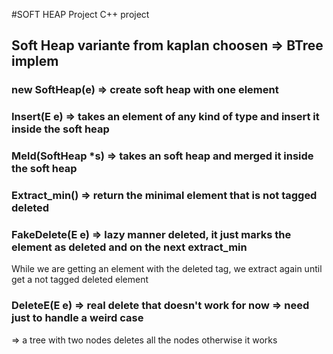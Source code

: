 #SOFT HEAP Project C++ project

## Soft Heap variante from kaplan choosen => BTree implem

### new SoftHeap<E>(e) => create soft heap with one element

### Insert(E e) => takes an element of any kind of type and insert it inside the soft heap

### Meld(SoftHeap<E> *s) => takes an soft heap and merged it inside the soft heap

### Extract_min() => return the minimal element that is not tagged deleted

### FakeDelete(E e) => lazy manner deleted, it just marks the element as deleted and on the next extract_min
While we are getting an element with the deleted tag, we extract again until get a not tagged deleted element

### DeleteE(E e) => real delete that doesn't work for now => need just to handle a weird case
=> a tree with two nodes deletes all the nodes otherwise it works


